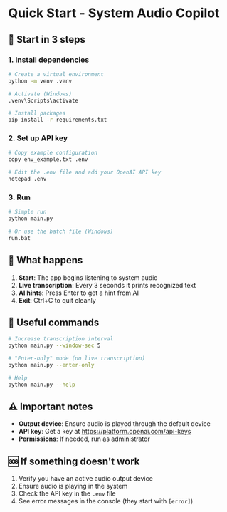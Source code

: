 # Quick Start - System Audio Copilot

## 🚀 Start in 3 steps

### 1. Install dependencies
```bash
# Create a virtual environment
python -m venv .venv

# Activate (Windows)
.venv\Scripts\activate

# Install packages
pip install -r requirements.txt
```

### 2. Set up API key
```bash
# Copy example configuration
copy env_example.txt .env

# Edit the .env file and add your OpenAI API key
notepad .env
```

### 3. Run
```bash
# Simple run
python main.py

# Or use the batch file (Windows)
run.bat
```

## 🎯 What happens

1. **Start**: The app begins listening to system audio
2. **Live transcription**: Every 3 seconds it prints recognized text
3. **AI hints**: Press Enter to get a hint from AI
4. **Exit**: Ctrl+C to quit cleanly

## 🔧 Useful commands

```bash
# Increase transcription interval
python main.py --window-sec 5

# "Enter-only" mode (no live transcription)
python main.py --enter-only

# Help
python main.py --help
```

## ⚠️ Important notes

- **Output device**: Ensure audio is played through the default device
- **API key**: Get a key at https://platform.openai.com/api-keys
- **Permissions**: If needed, run as administrator

## 🆘 If something doesn't work

1. Verify you have an active audio output device
2. Ensure audio is playing in the system
3. Check the API key in the `.env` file
4. See error messages in the console (they start with `[error]`)
